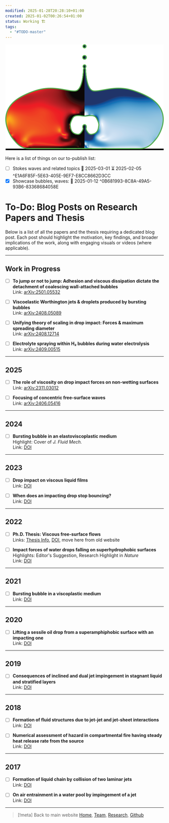 ```yaml
---
modified: 2025-01-28T20:28:10+01:00
created: 2025-01-02T00:26:54+01:00
status: Working 🏗️
tags:
  - "#TODO-master"
---
```

![CoMPhy-Lab](_Media/CoMPhy-Lab-no-name.png)

Here is a list of things on our to-publish list:

- [ ] Stokes waves and related topics 📅 2025-03-01 ⏳ 2025-02-05  ^E1A6F85F-5E63-405E-9EF7-E8CC8662D3CC
- [x] Showcase bubbles, waves: 📅 2025-01-12  ^0B681993-8C8A-49A5-93B6-83368684058E

# To-Do: Blog Posts on Research Papers and Thesis

Below is a list of all the papers and the thesis requiring a dedicated blog post. Each post should highlight the motivation, key findings, and broader implications of the work, along with engaging visuals or videos (where applicable). 

---

## Work in Progress
- [ ] **To jump or not to jump: Adhesion and viscous dissipation dictate the detachment of coalescing wall-attached bubbles**  
  Link: [arXiv:2501.05532](https://arxiv.org/abs/2501.05532)

- [ ] **Viscoelastic Worthington jets & droplets produced by bursting bubbles**  
  Link: [arXiv:2408.05089](https://arxiv.org/abs/2408.05089)

- [ ] **Unifying theory of scaling in drop impact: Forces & maximum spreading diameter**  
  Link: [arXiv:2408.12714](https://arxiv.org/abs/2408.12714)

- [ ] **Electrolyte spraying within H₂ bubbles during water electrolysis**  
  Link: [arXiv:2409.00515](https://arxiv.org/abs/2409.00515)

---

## 2025
- [ ] **The role of viscosity on drop impact forces on non-wetting surfaces**  
  Link: [arXiv:2311.03012](https://arxiv.org/abs/2311.03012)

- [ ] **Focusing of concentric free-surface waves**  
  Link: [arXiv:2406.05416](https://arxiv.org/abs/2406.05416)

---

## 2024
- [ ] **Bursting bubble in an elastoviscoplastic medium**  
  Highlight: Cover of _J. Fluid Mech._  
  Link: [DOI](https://doi.org/10.1017/jfm.2024.109)

---

## 2023
- [ ] **Drop impact on viscous liquid films**  
  Link: [DOI](https://doi.org/10.1017/jfm.2023.895)

- [ ] **When does an impacting drop stop bouncing?**  
  Link: [DOI](https://doi.org/10.1017/jfm.2023.896)

---

## 2022
- [ ] **Ph.D. Thesis: Viscous free-surface flows**  
  Links: [Thesis Info](https://www.vatsalsanjay.com/phd-thesis), [DOI](https://doi.org/10.3990/1.9789036554077), move here from old website

- [ ] **Impact forces of water drops falling on superhydrophobic surfaces**  
  Highlights: Editor's Suggestion, Research Highlight in _Nature_  
  Link: [DOI](https://doi.org/10.1103/PhysRevLett.129.104501)

---

## 2021
- [ ] **Bursting bubble in a viscoplastic medium**  
  Link: [DOI](https://doi.org/10.1017/jfm.2021.489)

---

## 2020
- [ ] **Lifting a sessile oil drop from a superamphiphobic surface with an impacting one**  
  Link: [DOI](https://doi.org/10.1126/sciadv.aba4330)

---

## 2019
- [ ] **Consequences of inclined and dual jet impingement in stagnant liquid and stratified layers**  
  Link: [DOI](https://doi.org/10.1002/aic.16373)

---

## 2018
- [ ] **Formation of fluid structures due to jet-jet and jet-sheet interactions**  
  Link: [DOI](https://doi.org/10.1016/j.ces.2018.06.055)

- [ ] **Numerical assessment of hazard in compartmental fire having steady heat release rate from the source**  
  Link: [DOI](https://doi.org/10.1007/s12273-017-0411-y)

---

## 2017
- [ ] **Formation of liquid chain by collision of two laminar jets**  
  Link: [DOI](https://doi.org/10.1063/1.4998288)

- [ ] **On air entrainment in a water pool by impingement of a jet**  
  Link: [DOI](https://doi.org/10.1002/aic.15828)

---

> [!meta] Back to main website
> [Home](https://comphy-lab.org/), [Team](https://comphy-lab.org/team), [Research](https://comphy-lab.org/research), [Github](https://github.com/comphy-lab)